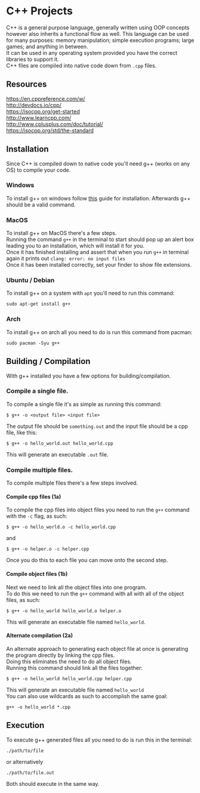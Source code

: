 # C++ Projects
C++ is a general purpose language, generally written using OOP concepts however also inherits a functional flow as well. 
This language can be used for many purposes: memory manipulation; simple execution programs; large games; and anything in between.
<br />
It can be used in any operating system provided you have the correct libraries to support it.
<br />
C++ files are compiled into native code down from `.cpp` files.

## Resources
https://en.cppreference.com/w/
<br />
http://devdocs.io/cpp/
<br />
https://isocpp.org/get-started
<br />
http://www.learncpp.com/
<br />
http://www.cplusplus.com/doc/tutorial/
<br />
https://isocpp.org/std/the-standard

## Installation
Since C++ is compiled down to native code you'll need g++ (works on any OS) to compile your code.

### Windows
To install g++ on windows follow <a href="http://www1.cmc.edu/pages/faculty/alee/g++/g++.html">this</a> guide for installation. Afterwards g++ should be a valid command.

### MacOS
To install g++ on MacOS there's a few steps.
<br />
Running the command `g++` in the terminal to start should pop up an alert box leading you to an installation, which will install it for you.
<br />
Once it has finished installing and assert that when you run `g++` in terminal again it prints out `clang: error: no input files`
<br />
Once it has been installed correctly, set your finder to show file extensions.

### Ubuntu / Debian
To install g++ on a system with `apt` you'll need to run this command:
```
sudo apt-get install g++
```

### Arch
To install g++ on arch all you need to do is run this command from pacman:
```
sudo pacman -Syu g++
```

## Building / Compilation
With g++ installed you have a few options for building/compilation.

### Compile a single file.
To compile a single file it's as simple as running this command:
```
$ g++ -o <output file> <input file>
```
The output file should be `something.out` and the input file should be a cpp file, like this:
```
$ g++ -o hello_world.out hello_world.cpp
```
This will generate an executable `.out` file.

### Compile multiple files.
To compile multiple files there's a few steps involved.

#### Compile cpp files (1a)
To compile the cpp files into object files you need to run the `g++` command with the `-c` flag, as such:
```
$ g++ -o hello_world.o -c hello_world.cpp
```
and
```
$ g++ -o helper.o -c helper.cpp
```
Once you do this to each file you can move onto the second step.

#### Compile object files (1b)
Next we need to link all the object files into one program.
<br />
To do this we need to run the `g++` command with all with all of the object files, as such:
```
$ g++ -o hello_world hello_world.o helper.o
```
This will generate an executable file named `hello_world`.

#### Alternate compilation (2a)
An alternate approach to generating each object file at once is generating the program directly by linking the cpp files.
<br />
Doing this eliminates the need to do all object files.
<br />
Running this command should link all the files together:
```
$ g++ -o hello_world hello_world.cpp helper.cpp
```
This will generate an executable file named `hello_world`
<br />
You can also use wildcards as such to accomplish the same goal:
```
g++ -o hello_world *.cpp
```

## Execution
To execute g++ generated files all you need to do is run this in the terminal:
```
./path/to/file
```
or alternatively
```
./path/to/file.out
```
Both should execute in the same way.
